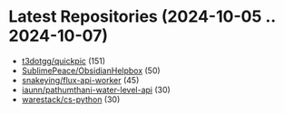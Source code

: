 # Latest Repositories (2024-10-05 .. 2024-10-07)

- [t3dotgg/quickpic](https://github.com/t3dotgg/quickpic) (151)
- [SublimePeace/ObsidianHelpbox](https://github.com/SublimePeace/ObsidianHelpbox) (50)
- [snakeying/flux-api-worker](https://github.com/snakeying/flux-api-worker) (45)
- [iaunn/pathumthani-water-level-api](https://github.com/iaunn/pathumthani-water-level-api) (30)
- [warestack/cs-python](https://github.com/warestack/cs-python) (30)
